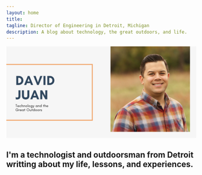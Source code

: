 ```yaml
---
layout: home
title:
tagline: Director of Engineering in Detroit, Michigan
description: A blog about technology, the great outdoors, and life.
---
```


<img src="/assets/images/hero-color.png" alt="Hero Image">

## I'm a technologist and outdoorsman from Detroit writting about my life, lessons, and experiences.


